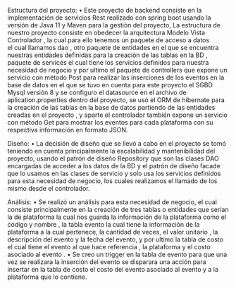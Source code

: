 Estructura del proyecto:
•	Este proyecto de backend consiste en la implementación de servicios Rest realizado con spring boot 
usando la versión de Java 11 y Maven para la gestión del proyecto, La estructura de nuestro proyecto consiste 
en obedecer la arquitectura Modelo Vista Controlador , la cual para ello tenemos un paquete de acceso a datos  
el cual llamamos dao , otro paquete de entidades en el que se encuentra nuestras entidades definidas para la 
creación de las tablas en la BD ,  paquete de services el cual tiene los servicios definidos para nuestra necesidad 
de negocio y por ultimo el paquete de controllers  que expone un servicio con método Post para realizar las 
inserciones de los eventos en la base de datos en el que se tuvo en cuenta para este proyecto el SGBD  Mysql versión 8 
y se configuro el datasource  en el archivo de aplication.properties dentro del proyecto, se usó el ORM de hibernate 
para la creación de las tablas en la base de datos partiendo de las entidades creadas en el proyecto , 
y aparte el controlador también expone un servicio con método Get para mostrar los eventos para cada plataforma 
con su respectiva información en formato JSON.

Diseño:
•	La decisión de diseño que se llevó a cabo en el proyecto se tomó teniendo en cuenta principalmente la escalabilidad 
y mantenibilidad del proyecto, usando el patrón de diseño Repository que son las clases DAO encargadas de acceder a los 
datos de la BD y el patrón de diseño facade que lo usamos en las clases de servicio y solo usa los servicios definidos para 
esta necesidad de negocio, los cuales realizamos el llamado de los mismo desde el controlador.

Análisis:
•	Se realizó un análisis para esta necesidad de negocio, el cual consiste principalmente en la creación de tres tablas 
o entidades que serian la de plataforma la cual nos guarda la información de la plataforma como el código  y nombre , 
la tabla evento la cual tiene la información de la plataforma a la cual pertenece, la cantidad de veces, el valor unitario , 
la descripción del evento y la fecha del evento, y por ultimo la tabla de costo el cual tiene el evento al que hace referencia , 
la plataforma y el costo asociado al evento . 
•	Se creo un trigger en la tabla de evento para que una vez se realizara la inserción del evento se disparara una acción 
para insertar en la tabla de costo el costo del evento asociado al evento y a la plataforma que lo contiene.

